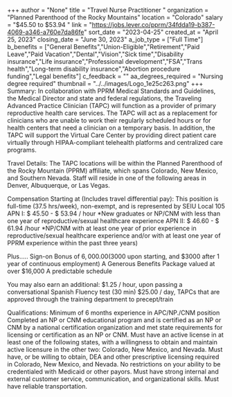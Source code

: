 +++
author = "None"
title = "Travel Nurse Practitioner "
organization = "Planned Parenthood of the Rocky Mountains"
location = "Colorado"
salary = "$45.50 to $53.94 "
link = "https://jobs.lever.co/pprm/34fdda19-b387-4069-a346-a760e7da86fe"
sort_date = "2023-04-25"
created_at = "April 25, 2023"
closing_date = "June 30, 2023"
a_job_type = ["Full Time"]
b_benefits = ["General Benefits","Union-Eligible","Retirement","Paid Leave","Paid Vacation","Dental","Vision","Sick time","Disability insurance","Life insurance","Professional development","FSA","Trans health","Long-term disability insurance","Abortion procedure funding","Legal benefits"]
c_feedback = ""
aa_degrees_required = "Nursing degree required"
thumbnail = "../../images/Logo_1e25c263.png"
+++
Summary: In collaboration with PPRM Medical Standards and Guidelines, the Medical Director and state and federal regulations, the Traveling Advanced Practice Clinician (TAPC) will function as a provider of primary reproductive health care services. The TAPC will act as a replacement for clinicians who are unable to work their regularly scheduled hours or for health centers that need a clinician on a temporary basis. In addition, the TAPC will support the Virtual Care Center by providing direct patient care virtually through HIPAA-compliant telehealth platforms and centralized care programs.

Travel Details: The TAPC locations will be within the Planned Parenthood of the Rocky Mountain (PPRM) affiliate, which spans Colorado, New Mexico, and Southern Nevada. Staff will reside in one of the following areas in Denver, Albuquerque, or Las Vegas.

Compensation Starting at (Includes travel differential pay):
This position is full-time (37.5 hrs/week), non-exempt, and is represented by SEIU Local 105
APN I: $ 45.50 - $ 53.94 / hour *New graduates or NP/CNM with less than one year of reproductive/sexual healthcare experience
APN II: $ 46.60 - $ 61.94 /hour *NP/CNM with at least one year of prior experience in reproductive/sexual healthcare experience and/or with at least one year of PPRM experience within the past three years)

Plus…..
Sign-on Bonus of $6,000.00 ($3000 upon starting, and $3000 after 1 year of continuous employment)
A Generous Benefits Package valued at over $16,000
A predictable schedule
 
You may also earn an additional:
$1.25 / hour, upon passing a conversational Spanish Fluency test (30 min)
$25.00 / day, TAPCs that are approved through the training department to precept/train

Qualifications:
Minimum of 6 months experience in APC/NP./CNM position
Completed an NP or CNM educational program and is certified as an NP or CNM by a national certification organization and met state requirements for licensing or certification as an NP or CNM.
Must have an active license in at least one of the following states, with a willingness to obtain and maintain active licensure in the other two: Colorado, New Mexico, and Nevada.
Must have, or be willing to obtain, DEA and other prescriptive licensing required in Colorado, New Mexico, and Nevada.
No restrictions on your ability to be credentialed with Medicaid or other payors.
Must have strong internal and external customer service, communication, and organizational skills.
Must have reliable transportation.